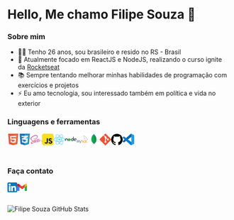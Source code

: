 # Hello, Me chamo Filipe Souza 👋

### Sobre mim

- 🧔🏽 Tenho 26 anos, sou brasileiro e resido no RS - Brasil
- 🌱 Atualmente focado em ReactJS e NodeJS, realizando o curso ignite da [Rocketseat](https://rocketseat.com.br/) 
- 📚 Sempre tentando melhorar minhas habilidades de programação com exercícios e projetos
- ⚡ Eu amo tecnologia, sou interessado também em política e vida no exterior

### Linguagens e ferramentas

<img align="left" alt="HTML5" width="26px" src="icons/html5.png" />
<img align="left" alt="CSS3" width="26px" src="icons/css3.png" />
<img align="left" alt="Sass" width="26px" src="icons/sass.png" />
<img align="left" alt="JavaScript" width="26px" src="icons/javascript.png" />
<img align="left" alt="React" width="26px" src="icons/react.png" />
<img align="left" alt="NodeJS" width="26px" src="icons/nodejs.png" />
<img align="left" alt="MySQL" width="26px" src="icons/mysql.png" />
<img align="left" alt="MongoDB" width="26px" src="icons/mongodb.png" />
<img align="left" alt="Git" width="26px" src="icons/git.png" />
<img align="left" alt="GitHub" width="26px" src="icons/github.png" />
<img align="left" alt="Visual Studio Code" width="26px" src="icons/vscode.png" />

<br />
<br>
<br>

### Faça contato

[<img align="left" alt="Filipe Souza | LinkedIn" width="22px" src="icons/linkedin.png" />](https://www.linkedin.com/in/daniellmiranda/)
[<img align="left" alt="Filipe | Email" width="22px" src="icons/gmail.png" />](mailto:flpfilipe19@gmail.com)

<br />

<br>
<br>

<img align="left" alt="Filipe Souza GitHub Stats" src="https://github-readme-stats.vercel.app/api/?username=gnrfilipe04&show_icons=true&theme=radical&hide_border=true" />
